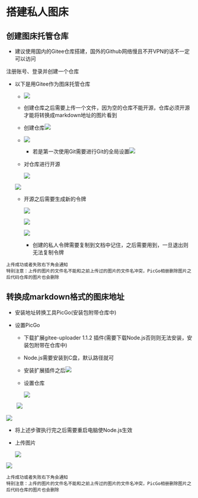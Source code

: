# 搭建私人图床

## 创建图床托管仓库

+ 建议使用国内的Gitee仓库搭建，国外的Github网络慢且不开VPN的话不一定可以访问

注册账号、登录并创建一个仓库

+ 以下是用Gitee作为图床托管仓库

    + ![](https://gitee.com/mood1235/mapimg/raw/master/img/01.png)

    + 创建仓库之后需要上传一个文件，因为空的仓库不能开源，仓库必须开源才能将转换成markdown地址的图片看到
    + 创建仓库![](https://gitee.com/mood1235/mapimg/raw/master/img/2.png)

    + ![](https://gitee.com/mood1235/mapimg/raw/master/img/3.png)
        + 若是第一次使用Git需要进行Git的全局设置![](https://gitee.com/mood1235/mapimg/raw/master/img/Git%E5%85%A8%E5%B1%80%E8%AE%BE%E7%BD%AE.png)

    + 对仓库进行开源

        ![](https://gitee.com/mood1235/mapimg/raw/master/img/%E5%BC%80%E6%BA%9001.png)

    ![](https://gitee.com/mood1235/mapimg/raw/master/img/%E5%BC%80%E6%BA%9002.png)

    + 开源之后需要生成新的令牌

        ![](https://gitee.com/mood1235/mapimg/raw/master/img/%E4%BB%A4%E7%89%8C01.png)

        ![](https://gitee.com/mood1235/mapimg/raw/master/img/%E4%BB%A4%E7%89%8C02.png)

        ![](https://gitee.com/mood1235/mapimg/raw/master/img/%E4%BB%A4%E7%89%8C03.png)

        + 创建的私人令牌需要复制到文档中记住，之后需要用到，一旦退出则无法复制令牌



```
上传成功或者失败右下角会通知
特别注意：上传的图片的文件名不能和之前上传过的图片的文件名冲突，PicGo相册删除图片之后代码仓库的图片也会删除
```



## 转换成markdown格式的图床地址

+ 安装地址转换工具PicGo(安装包附带仓库中)

+ 设置PicGo

    + 下载扩展gitee-uploader 1.1.2 插件(需要下载Node.js否则则无法安装，安装包附带在仓库中)
    + Node.js需要安装到C盘，默认路径就可
    + 安装扩展插件之后![](https://gitee.com/mood1235/mapimg/raw/master/img/p02.png)

    + 设置仓库

        ![](https://gitee.com/mood1235/mapimg/raw/master/img/%E9%85%8D%E7%BD%AE01.png)

    ​	![](https://gitee.com/mood1235/mapimg/raw/master/img/%E9%85%8D%E7%BD%AE03.png)

![](https://gitee.com/mood1235/mapimg/raw/master/img/%E9%85%8D%E7%BD%AE02.png)



+ 将上述步骤执行完之后需要重启电脑使Node.js生效

+ 上传图片

    ![](https://gitee.com/mood1235/mapimg/raw/master/img/%E4%B8%8A%E4%BC%A000001.png)

![](https://gitee.com/mood1235/mapimg/raw/master/img/%E4%B8%8A%E4%BC%A0000002.png)



```
上传成功或者失败右下角会通知
特别注意：上传的图片的文件名不能和之前上传过的图片的文件名冲突，PicGo相册删除图片之后代码仓库的图片也会删除
```

